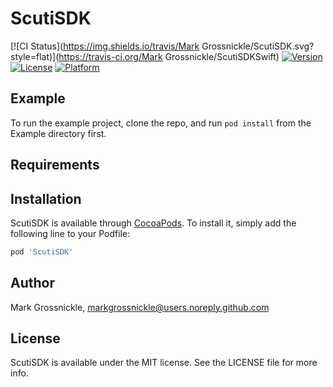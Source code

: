 # ScutiSDK

[![CI Status](https://img.shields.io/travis/Mark Grossnickle/ScutiSDK.svg?style=flat)](https://travis-ci.org/Mark Grossnickle/ScutiSDKSwift)
[![Version](https://img.shields.io/cocoapods/v/ScutiSDKSwift.svg?style=flat)](https://cocoapods.org/pods/ScutiSDKSwift)
[![License](https://img.shields.io/cocoapods/l/ScutiSDKSwift.svg?style=flat)](https://cocoapods.org/pods/ScutiSDKSwift)
[![Platform](https://img.shields.io/cocoapods/p/ScutiSDKSwift.svg?style=flat)](https://cocoapods.org/pods/ScutiSDKSwift)

## Example

To run the example project, clone the repo, and run `pod install` from the Example directory first.

## Requirements

## Installation

ScutiSDK is available through [CocoaPods](https://cocoapods.org). To install
it, simply add the following line to your Podfile:

```ruby
pod 'ScutiSDK'
```

## Author

Mark Grossnickle, markgrossnickle@users.noreply.github.com

## License

ScutiSDK is available under the MIT license. See the LICENSE file for more info.
